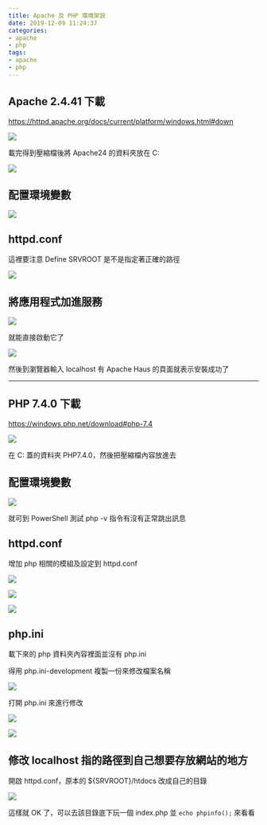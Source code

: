 ```yaml
---
title: Apache 及 PHP 環境架設
date: 2019-12-09 11:24:37
categories:
- apache
- php
tags:
- apache
- php
---
```


## Apache 2.4.41 下載

https://httpd.apache.org/docs/current/platform/windows.html#down

![](https://i.imgur.com/Sbn80cY.png)

載完得到壓縮檔後將 Apache24 的資料夾放在 C:

![](https://i.imgur.com/U2ERwQm.png)

## 配置環境變數

![](https://i.imgur.com/aemnaIE.png)

## httpd.conf

這裡要注意 Define SRVROOT 是不是指定著正確的路徑

![](https://i.imgur.com/XmzKftK.png)

## 將應用程式加進服務

![](https://i.imgur.com/uWRdCFY.png)

就能直接啟動它了

![](https://i.imgur.com/SwkdQoH.png)

然後到瀏覽器輸入 localhost 有 Apache Haus 的頁面就表示安裝成功了

---

## PHP 7.4.0 下載

https://windows.php.net/download#php-7.4

![](https://i.imgur.com/CNmVXp6.png)

在 C: 蓋的資料夾 PHP7.4.0，然後把壓縮檔內容放進去

## 配置環境變數

![](https://i.imgur.com/CEox5v5.png)

就可到 PowerShell 測試 php -v 指令有沒有正常跳出訊息

## httpd.conf

增加 php 相關的模組及設定到 httpd.conf

![](https://i.imgur.com/zSKM1bJ.png)

![](https://i.imgur.com/4TeXdSt.png)

![](https://i.imgur.com/rPmuYpr.png)

## php.ini

載下來的 php 資料夾內容裡面並沒有 php.ini

得用 php.ini-development 複製一份來修改檔案名稱

![](https://i.imgur.com/uO50PmP.png)

打開 php.ini 來進行修改

![](https://i.imgur.com/FR6tFKx.png)

![](https://i.imgur.com/YAalcTH.png)

## 修改 localhost 指的路徑到自己想要存放網站的地方

開啟 httpd.conf，原本的 ${SRVROOT}/htdocs 改成自己的目錄

![](https://i.imgur.com/xdPVNSD.png)

這樣就 OK 了，可以去該目錄底下玩一個 index.php 並 `echo phpinfo();` 來看看

